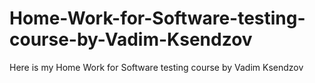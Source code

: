 # Home-Work-for-Software-testing-course-by-Vadim-Ksendzov
Here is my Home Work for Software testing course by Vadim Ksendzov

